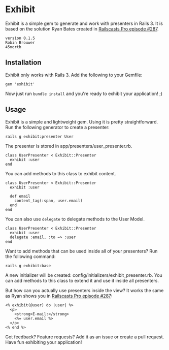 # Exhibit

Exhibit is a simple gem to generate and work with presenters in Rails 3. It is based on the solution Ryan Bates created in [Railscasts Pro episode #287](http://railscasts.com/episodes/287-presenters-from-scratch).

    version 0.1.5
    Robin Brouwer
    45north

## Installation

Exhibit only works with Rails 3. Add the following to your Gemfile:

    gem 'exhibit'

Now just run `bundle install` and you're ready to exhibit your application! ;)

## Usage

Exhibit is a simple and lightweight gem. Using it is pretty straightforward.
Run the following generator to create a presenter:

    rails g exhibit:presenter User

The presenter is stored in app/presenters/user_presenter.rb.

    class UserPresenter < Exhibit::Presenter
      exhibit :user
    end

You can add methods to this class to exhibit content.

    class UserPresenter < Exhibit::Presenter
      exhibit :user
      
      def email
        content_tag(:span, user.email)
      end
    end

You can also use `delegate` to delegate methods to the User Model.

    class UserPresenter < Exhibit::Presenter
      exhibit :user
      delegate :email, :to => :user
    end

Want to add methods that can be used inside all of your presenters? Run the following command:

    rails g exhibit:base

A new initializer will be created: config/initializers/exhibit_presenter.rb.
You can add methods to this class to extend it and use it inside all presenters.

But how can you actually use presenters inside the view? It works the same as Ryan shows you in [Railscasts Pro episode #287](http://railscasts.com/episodes/287-presenters-from-scratch):

    <% exhibit(@user) do |user| %>
      <p>
        <strong>E-mail:</strong>
        <%= user.email %>
      </p>
    <% end %>

Got feedback? Feature requests? Add it as an issue or create a pull request. Have fun exhibiting your application!